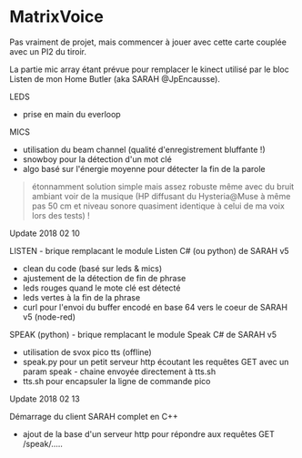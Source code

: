 # MatrixVoice

Pas vraiment de projet, mais commencer à jouer avec cette carte couplée avec un PI2 du tiroir.

La partie mic array étant prévue pour remplacer le kinect utilisé par le bloc Listen de mon Home Butler (aka SARAH @JpEncausse).

LEDS
- prise en main du everloop

MICS
- utilisation du beam channel (qualité d'enregistrement bluffante !)
- snowboy pour la détection d'un mot clé
- algo basé sur l'énergie moyenne pour détecter la fin de la parole
 > étonnamment solution simple mais assez robuste même avec du bruit ambiant voir de la musique (HP diffusant du Hysteria@Muse à même pas 50 cm et niveau sonore quasiment identique à celui de ma voix lors des tests) !
 

Update 2018 02 10

LISTEN - brique remplacant le module Listen C# (ou python) de SARAH v5
- clean du code (basé sur leds & mics)
- ajustement de la détection de fin de phrase
- leds rouges quand le mote clé est détecté
- leds vertes à la fin de la phrase
- curl pour l'envoi du buffer encodé en base 64 vers le coeur de SARAH v5 (node-red)

SPEAK (python) - brique remplacant le module Speak C# de SARAH v5
- utilisation de svox pico tts (offline)
- speak.py pour un petit serveur http écoutant les requêtes GET avec un param speak - chaine envoyée directement à tts.sh
- tts.sh pour encapsuler la ligne de commande pico


Update 2018 02 13

Démarrage du client SARAH complet en C++
- ajout de la base d'un serveur http pour répondre aux requêtes GET /speak/.....
